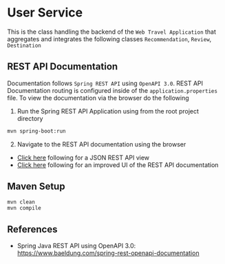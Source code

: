 # User Service

This is the class handling the backend of the `Web Travel Application` that aggregates and integrates
the following classes `Recommendation`, `Review`, `Destination`

## REST API Documentation
Documentation follows `Spring REST API` using `OpenAPI 3.0`. REST API Documentation routing is configured inside of the `application.properties` file. To view the documentation via the browser do the following
1. Run the Spring REST API Application using from the root project directory
```bash
mvn spring-boot:run
```
2. Navigate to the REST API documentation using the browser
- [Click here](http://localhost:8080/api-docs/) following for a JSON REST API view 
- [Click here](http://localhost:8080/swagger-ui-custom.html) following for an improved UI of the REST API documentation 

## Maven Setup
```
mvn clean
mvn compile
```


## References
- Spring Java REST API using OpenAPI 3.0: https://www.baeldung.com/spring-rest-openapi-documentation



